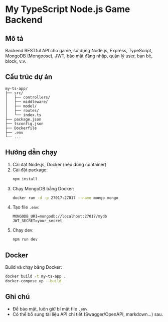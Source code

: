 # My TypeScript Node.js Game Backend

## Mô tả

Backend RESTful API cho game, sử dụng Node.js, Express, TypeScript, MongoDB (Mongoose), JWT, bảo mật đăng nhập, quản lý user, bạn bè, block, v.v.

## Cấu trúc dự án

```
my-ts-app/
├── src/
│   ├── controllers/
│   ├── middleware/
│   ├── model/
│   ├── routes/
│   └── index.ts
├── package.json
├── tsconfig.json
├── Dockerfile
├── .env
└── ...
```

## Hướng dẫn chạy

1. Cài đặt Node.js, Docker (nếu dùng container)
2. Cài đặt package:
   ```sh
   npm install
   ```
3. Chạy MongoDB bằng Docker:
   ```sh
   docker run -d -p 27017:27017 --name mongo mongo
   ```
4. Tạo file `.env`:
   ```env
   MONGODB_URI=mongodb://localhost:27017/mydb
   JWT_SECRET=your_secret
   ```
5. Chạy dev:
   ```sh
   npm run dev
   ```

## Docker

Build và chạy bằng Docker:

```sh
docker build -t my-ts-app .
docker-compose up --build
```

## Ghi chú

- Để bảo mật, luôn giữ bí mật file `.env`.
- Có thể bổ sung tài liệu API chi tiết (Swagger/OpenAPI, markdown...) sau.
